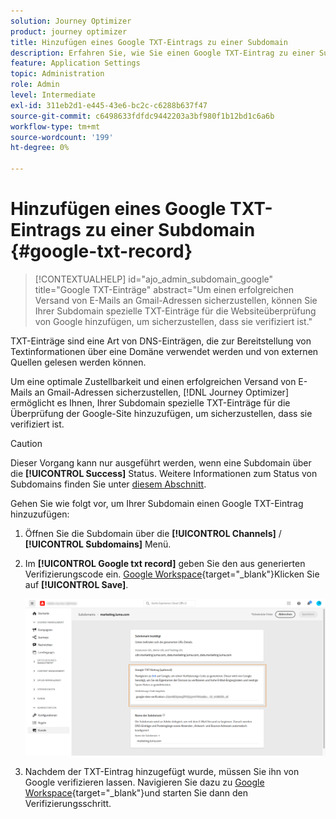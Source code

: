 ```yaml
---
solution: Journey Optimizer
product: journey optimizer
title: Hinzufügen eines Google TXT-Eintrags zu einer Subdomain
description: Erfahren Sie, wie Sie einen Google TXT-Eintrag zu einer Subdomain hinzufügen
feature: Application Settings
topic: Administration
role: Admin
level: Intermediate
exl-id: 311eb2d1-e445-43e6-bc2c-c6288b637f47
source-git-commit: c6498633fdfdc9442203a3bf980f1b12bd1c6a6b
workflow-type: tm+mt
source-wordcount: '199'
ht-degree: 0%

---
```


# Hinzufügen eines Google TXT-Eintrags zu einer Subdomain {#google-txt-record}

>[!CONTEXTUALHELP]
>id="ajo_admin_subdomain_google"
>title="Google TXT-Einträge"
>abstract="Um einen erfolgreichen Versand von E-Mails an Gmail-Adressen sicherzustellen, können Sie Ihrer Subdomain spezielle TXT-Einträge für die Websiteüberprüfung von Google hinzufügen, um sicherzustellen, dass sie verifiziert ist."

TXT-Einträge sind eine Art von DNS-Einträgen, die zur Bereitstellung von Textinformationen über eine Domäne verwendet werden und von externen Quellen gelesen werden können.

Um eine optimale Zustellbarkeit und einen erfolgreichen Versand von E-Mails an Gmail-Adressen sicherzustellen, [!DNL Journey Optimizer] ermöglicht es Ihnen, Ihrer Subdomain spezielle TXT-Einträge für die Überprüfung der Google-Site hinzuzufügen, um sicherzustellen, dass sie verifiziert ist.

>[!CAUTION]
>
> Dieser Vorgang kann nur ausgeführt werden, wenn eine Subdomain über die **[!UICONTROL Success]** Status. Weitere Informationen zum Status von Subdomains finden Sie unter [diesem Abschnitt](about-subdomain-delegation.md#access-delegated-subdomains).

Gehen Sie wie folgt vor, um Ihrer Subdomain einen Google TXT-Eintrag hinzuzufügen:

1. Öffnen Sie die Subdomain über die **[!UICONTROL Channels]** / **[!UICONTROL Subdomains]** Menü.

1. Im **[!UICONTROL Google txt record]** geben Sie den aus generierten Verifizierungscode ein. [Google Workspace](https://support.google.com/a/answer/183895){target=&quot;_blank&quot;}<!--G Suite Admin tools-->Klicken Sie auf **[!UICONTROL Save]**.

   ![](assets/subdomain-google-txt.png)

1. Nachdem der TXT-Eintrag hinzugefügt wurde, müssen Sie ihn von Google verifizieren lassen. Navigieren Sie dazu zu [Google Workspace](https://support.google.com/a/answer/183895){target=&quot;_blank&quot;}<!--G Suite Admin tools-->und starten Sie dann den Verifizierungsschritt.
